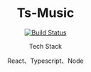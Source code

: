 <div align="center">

# Ts-Music

[![Build Status](https://travis-ci.org/YeomanLi/WebIM.svg?branch=master)](https://travis-ci.org/YeomanLi/WebIM)

Tech Stack

React、Typescript、Node

</div>
